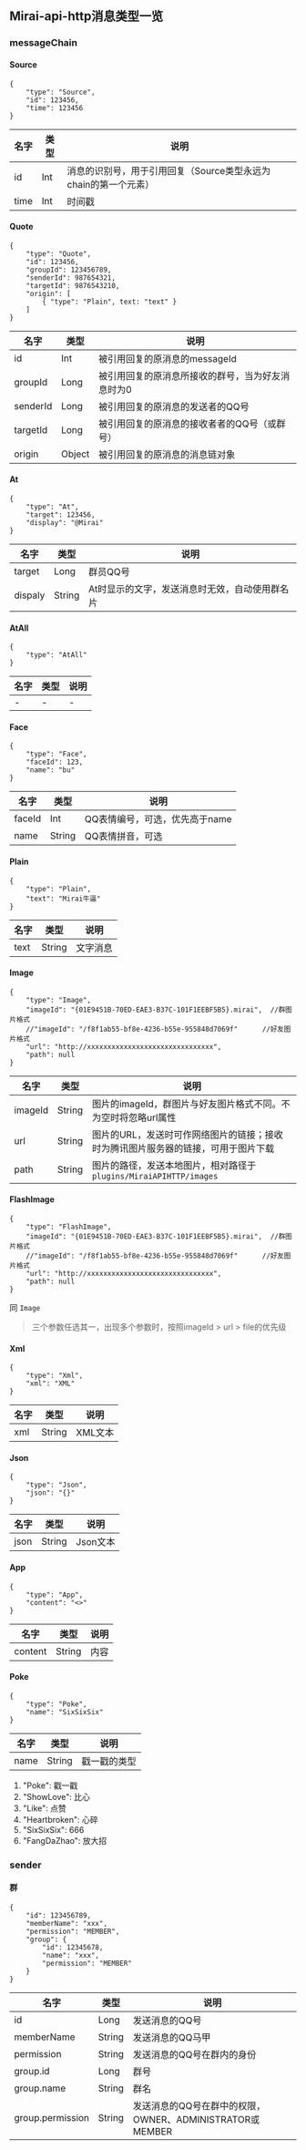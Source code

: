 ## Mirai-api-http消息类型一览

### messageChain

#### Source

```json5
{
    "type": "Source",
    "id": 123456,
    "time": 123456
}
```

| 名字 | 类型 | 说明                                                         |
| ---- | ---- | ------------------------------------------------------------ |
| id   | Int  | 消息的识别号，用于引用回复（Source类型永远为chain的第一个元素） |
| time | Int  | 时间戳                                                       |

#### Quote

```json5
{
    "type": "Quote",
    "id": 123456,
    "groupId": 123456789,
    "senderId": 987654321,
    "targetId": 9876543210,
    "origin": [
        { "type": "Plain", text: "text" }
    ] 
}
```

| 名字     | 类型   | 说明                                              |
| -------- | ------ | ------------------------------------------------- |
| id       | Int    | 被引用回复的原消息的messageId                     |
| groupId  | Long   | 被引用回复的原消息所接收的群号，当为好友消息时为0 |
| senderId | Long   | 被引用回复的原消息的发送者的QQ号                  |
| targetId | Long   | 被引用回复的原消息的接收者者的QQ号（或群号）       |
| origin   | Object | 被引用回复的原消息的消息链对象                    |


#### At

```json5
{
    "type": "At",
    "target": 123456,
    "display": "@Mirai"
}
```

| 名字    | 类型   | 说明                                           |
| ------- | ------ | ---------------------------------------------- |
| target  | Long   | 群员QQ号                                       |
| dispaly | String | At时显示的文字，发送消息时无效，自动使用群名片 |

#### AtAll

```json5
{
    "type": "AtAll"
}
```

| 名字    | 类型   | 说明                      |
| ------- | ------ | ------------------------- |
| -       | -      | -                         |

#### Face

```json5
{
    "type": "Face",
    "faceId": 123,
    "name": "bu"
}
```

| 名字   | 类型    | 说明                           |
| ------ | ------- | ------------------------------ |
| faceId | Int     | QQ表情编号，可选，优先高于name |
| name   | String  | QQ表情拼音，可选               |

#### Plain

```json5
{
    "type": "Plain",
    "text": "Mirai牛逼"
}
```

| 名字 | 类型   | 说明     |
| ---- | ------ | -------- |
| text | String | 文字消息 |

#### Image

```json5
{
    "type": "Image",
    "imageId": "{01E9451B-70ED-EAE3-B37C-101F1EEBF5B5}.mirai",  //群图片格式
    //"imageId": "/f8f1ab55-bf8e-4236-b55e-955848d7069f"      //好友图片格式
    "url": "http://xxxxxxxxxxxxxxxxxxxxxxxxxxxxxxx",
    "path": null
}
```

| 名字    | 类型   | 说明                                                         |
| ------- | ------ | ------------------------------------------------------------ |
| imageId | String | 图片的imageId，群图片与好友图片格式不同。不为空时将忽略url属性 |
| url     | String | 图片的URL，发送时可作网络图片的链接；接收时为腾讯图片服务器的链接，可用于图片下载 |
| path    | String | 图片的路径，发送本地图片，相对路径于`plugins/MiraiAPIHTTP/images` |

#### FlashImage

```json5
{
    "type": "FlashImage",
    "imageId": "{01E9451B-70ED-EAE3-B37C-101F1EEBF5B5}.mirai",  //群图片格式
    //"imageId": "/f8f1ab55-bf8e-4236-b55e-955848d7069f"      //好友图片格式
    "url": "http://xxxxxxxxxxxxxxxxxxxxxxxxxxxxxxx",
    "path": null
}
```

同 `Image`

> 三个参数任选其一，出现多个参数时，按照imageId > url > file的优先级

#### Xml

```json5
{
    "type": "Xml",
    "xml": "XML"
}
```

| 名字 | 类型   | 说明    |
| ---- | ------ | ------- |
| xml  | String | XML文本 |

#### Json

```json5
{
    "type": "Json",
    "json": "{}"
}
```

| 名字 | 类型   | 说明     |
| ---- | ------ | -------- |
| json | String | Json文本 |

#### App

```json5
{
    "type": "App",
    "content": "<>"
}
```

| 名字     | 类型   | 说明    |
| -------- | ------ | ------- |
| content  | String | 内容    |

#### Poke

```json5
{
    "type": "Poke",
    "name": "SixSixSix"
}
```

| 名字 | 类型   | 说明         |
| ---- | ------ | ------------ |
| name | String | 戳一戳的类型 |

1. "Poke": 戳一戳
2. "ShowLove": 比心
3. "Like": 点赞
4. "Heartbroken": 心碎
5. "SixSixSix": 666
6. "FangDaZhao": 放大招

### sender

#### 群
```json5
{
	"id": 123456789,
	"memberName": "xxx",
	"permission": "MEMBER",
	"group": {
		"id": 12345678,
		"name": "xxx",
		"permission": "MEMBER"
	}
}
```

|    名字    |   类型  |      说明                |
| ---------- | ------ | ------------------------ |
|     id     |  Long  | 发送消息的QQ号            |
| memberName | String | 发送消息的QQ马甲          |
| permission | String | 发送消息的QQ号在群内的身份 |
|  group.id  |  Long  | 群号                     |
| group.name | String | 群名                     |
| group.permission | String | 发送消息的QQ号在群中的权限，OWNER、ADMINISTRATOR或MEMBER |
